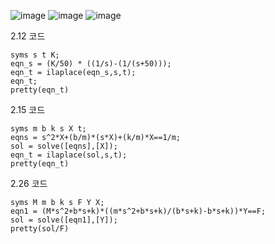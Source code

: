 ![image](https://github.com/minoo0303/minwoo/assets/144125852/d6230525-763d-4e2a-9f82-53287b87724b)
![image](https://github.com/minoo0303/minwoo/assets/144125852/55bee1b3-9f8d-4bf9-8fdd-b99f20258964)
![image](https://github.com/minoo0303/minwoo/assets/144125852/368a36cf-57bc-4e40-b0e0-b9467c2fad95)

2.12 코드
```
syms s t K;
eqn_s = (K/50) * ((1/s)-(1/(s+50)));
eqn_t = ilaplace(eqn_s,s,t);
eqn_t;
pretty(eqn_t)
```

2.15 코드
```
syms m b k s X t;
eqns = s^2*X+(b/m)*(s*X)+(k/m)*X==1/m;
sol = solve([eqns],[X]);
eqn_t = ilaplace(sol,s,t);
pretty(eqn_t)
```

2.26 코드
```
syms M m b k s F Y X;
eqn1 = (M*s^2+b*s+k)*((m*s^2+b*s+k)/(b*s+k)-b*s+k))*Y==F;
sol = solve([eqn1],[Y]);
pretty(sol/F)
```


